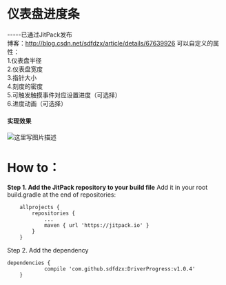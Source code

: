 仪表盘进度条
=========
-----已通过JitPack发布  
博客：http://blog.csdn.net/sdfdzx/article/details/67639926
可以自定义的属性：  
1.仪表盘半径  
2.仪表盘宽度  
3.指针大小  
4.刻度的密度  
5.可触发触摸事件对应设置进度（可选择）  
6.进度动画（可选择）

#### 实现效果
![这里写图片描述](http://img.blog.csdn.net/20170328180428462?watermark/2/text/aHR0cDovL2Jsb2cuY3Nkbi5uZXQvc2RmZHp4/font/5a6L5L2T/fontsize/400/fill/I0JBQkFCMA==/dissolve/70/gravity/SouthEast)  

# How to：
**Step 1. Add the JitPack repository to your build file** 
Add it in your root build.gradle at the end of repositories:

```
	allprojects {
		repositories {
			...
			maven { url 'https://jitpack.io' }
		}
	}
```
Step 2. Add the dependency

```
dependencies {
	        compile 'com.github.sdfdzx:DriverProgress:v1.0.4'
	}
```
